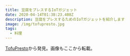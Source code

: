 ```yaml
---
title: 豆腐をプレスするIoTガジェット
date: 2020-04-14T01:38:23.408Z
description: 豆腐をプレスするためのIoTガジェットを紹介します
image: /img/tofupresto.jpg
tags:
  - 料理
---
```

[TofuPresto](https://devpost.com/software/tofupresto)から発見。画像もここから転載。
